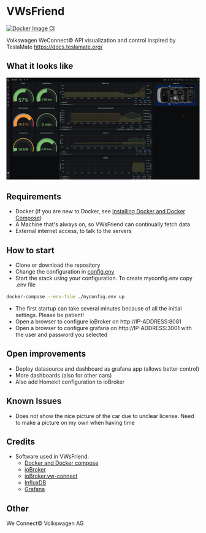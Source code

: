 # VWsFriend
[![Docker Image CI](https://github.com/tillsteinbach/VWsFriend/actions/workflows/build.yml/badge.svg)](https://github.com/tillsteinbach/VWsFriend/actions/workflows/build.yml)

Volkswagen WeConnect© API visualization and control inspired by TeslaMate https://docs.teslamate.org/

## What it looks like
![ID3](./screenshots/id3.png)

## Requirements
* Docker (if you are new to Docker, see [Installing Docker and Docker Compose](https://dev.to/rohansawant/installing-docker-and-docker-compose-on-the-raspberry-pi-in-5-simple-steps-3mgl))
* A Machine that's always on, so VWsFriend can continually fetch data
* External internet access, to talk to the servers

## How to start
* Clone or download the repository
* Change the configuration in [config.env](./config.env)
* Start the stack using your configuration. To create myconfig.env copy .env file
```bash
docker-compose --env-file ./myconfig.env up
```
* The first startup can take several minutes because of all the initial settings. Please be patient!
* Open a browser to configure ioBroker on http://IP-ADDRESS:8081
* Open a browser to configure grafana on http://IP-ADDRESS:3001 with the user and password you selected

## Open improvements
* Deploy datasource and dashboard as grafana app (allows better control)
* More dashboards (also for other cars)
* Also add Homekit configuration to ioBroker

## Known Issues
* Does not show the nice picture of the car due to unclear license. Need to make a picture on my own when having time

## Credits
* Software used in VWsFriend:
    * [Docker and Docker compose](https://www.docker.com/community/open-source)
    * [ioBroker](https://www.iobroker.net)
    * [ioBroker.vw-connect](https://github.com/TA2k/ioBroker.vw-connect)
    * [InfluxDB](https://www.influxdata.com)
    * [Grafana](https://grafana.com)

## Other
We Connect© Volkswagen AG
